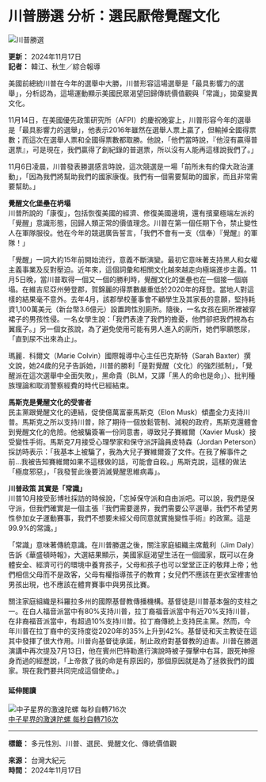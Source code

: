 # 川普勝選 分析：選民厭倦覺醒文化

![川普勝選](https://img.epochtimes.com.tw/upload/images/2024/11/12/723127_medium.jpg)

**更新：** 2024年11月17日  
**記者：** 韓江、秋生／綜合報導

美國前總統川普在今年的選舉中大勝，川普形容這場選舉是「最具影響力的選舉」，分析認為，這場運動顯示美國民眾渴望回歸傳統價值觀與「常識」，拋棄變異文化。

11月14日，在美國優先政策研究所（AFPI）的慶祝晚宴上，川普形容今年的選舉是「最具影響力的選舉」，他表示2016年雖然在選舉人票上贏了，但輸掉全國得票數；而這次在選舉人票和全國得票數都取勝。他說，「他們當時說，『他沒有贏得普選票』，可是現在，我們贏得了創紀錄的普選票，所以沒有人能再這樣說我們了。」

11月6日凌晨，川普發表勝選感言時說，這次競選是一場「前所未有的偉大政治運動」，「因為我們將幫助我們的國家康復。我們有一個需要幫助的國家，而且非常需要幫助。」

**覺醒文化堡壘在坍塌**  
川普所說的「康復」，包括恢復美國的經濟、修復美國邊境，還有擯棄極端左派的「覺醒」意識形態，回歸人類正常的價值理念。川普在第一個任期下令，禁止變性人在軍隊服役。他在今年的競選廣告誓言，「我們不會有一支（信奉）『覺醒』的軍隊！」

「覺醒」一詞大約15年前開始流行，意義不斷演變。最初它意味著支持黑人和女權主義事業及反對壓迫。近年來，這個詞彙和相關文化越來越走向極端進步主義。11月5日晚，當川普取得一個又一個的勝利時，覺醒文化的堡壘也在一個接一個崩塌。在維吉尼亞州勞登郡，賀錦麗的得票數嚴重低於2020年的拜登。當地人對這樣的結果毫不意外。去年4月，該郡學校董事會不顧學生及其家長的意願，堅持耗資1,100萬美元（新台幣3.6億元）設置跨性別廁所。隨後，一名女孩在廁所裡被穿裙子的男孩性侵。一名女學生說：「我們表達了我們的擔憂，他們卻把我們視為右翼瘋子。」另一個女孩說，為了避免使用可能有男人進入的廁所，她們寧願憋尿，「直到尿不出來為止」。

瑪麗．科爾文（Marie Colvin）國際報導中心主任巴克斯特（Sarah Baxter）撰文說，她24歲的兒子告訴她，川普的勝利「是對覺醒（文化）的強烈抵制」，「覺醒派在這次選舉中全面失敗」，黑命貴（BLM，又譯「黑人的命也是命」）、批判種族理論和取消警察經費的時代已經結束。

**馬斯克是覺醒文化的受害者**  
民主黨跟覺醒文化的連結，促使億萬富豪馬斯克（Elon Musk）傾盡全力支持川普。馬斯克之所以支持川普，除了期待一個放鬆管制、減稅的政府，馬斯克還體會到覺醒文化的危險。他被騙簽署一份同意書，導致兒子賽維爾（Xavier Musk）接受變性手術。馬斯克7月接受心理學家和保守派評論員皮特森（Jordan Peterson）採訪時表示：「我基本上被騙了，我為大兒子賽維爾簽了文件。在我了解事件之前…我被告知賽維爾如果不這樣做的話，可能會自殺。」馬斯克說，這樣的做法「極度邪惡」，「我發誓此後要消滅覺醒思維病毒」。

**川普政策 其實是「常識」**  
川普10月接受彭博社採訪的時候說，「忘掉保守派和自由派吧。可以說，我們是保守派，但我們確實是一個主張『我們需要邊界，我們需要公平選舉，我們不希望男性參加女子運動賽事，我們不想要未經父母同意就實施變性手術』的政黨。這是99.9%的常識。」

「常識」意味著傳統意識。在川普勝選之後，關注家庭組織主席戴利（Jim Daly）告訴《華盛頓時報》，大選結果顯示，美國家庭渴望生活在一個國家，既可以在身體安全、經濟可行的環境中養育孩子，父母和孩子也可以堂堂正正的敬拜上帝；他們相信父母而不是政客，父母有權指導孩子的教育；女兒們不應該在更衣室裡害怕男孩出現，也不應該在體育賽事中與男孩比賽。

關注家庭組織是科羅拉多州的國際基督教傳播機構。基督徒是川普基本盤的支柱之一。在白人福音派當中有80%支持川普，拉丁裔福音派當中有近70%支持川普，在非裔福音派當中，有超過10%支持川普。拉丁裔傳統上支持民主黨。然而，今年川普在拉丁裔中的支持度從2020年的35%上升到42%。基督徒和天主教徒在這其中發揮了很大作用。川普向基督徒承諾，制止政府對基督教的迫害。川普在勝選演講中再次提及7月13日，他在賓州巴特勒進行演說時被子彈擊中右耳，跟死神擦身而過的經歷說，「上帝救了我的命是有原因的，那個原因就是為了拯救我們的國家。現在我們要共同完成這個使命。」

#### 延伸閱讀

![中子星界的激速陀螺 每秒自轉716次](https://img.epochtimes.com.tw/upload/images/2024/11/14/723708_small.jpg)  
[中子星界的激速陀螺 每秒自轉716次](https://www.epochtimes.com.tw/n456843/中子星界的激速陀螺-每秒自轉716次.html "中子星界的激速陀螺 每秒自轉716次") 

--- 

**標籤：** 多元性別、川普、選民、覺醒文化、傳統價值觀

**來源：** 台灣大紀元  
**時間：** 2024年11月17日